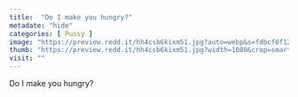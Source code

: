 ```yaml
---
title:  "Do I make you hungry?"
metadate: "hide"
categories: [ Pussy ]
image: "https://preview.redd.it/hh4csb6kixm51.jpg?auto=webp&s=fdbcf6f12cea8ad8aca39fbce06e4b3d2dca2a89"
thumb: "https://preview.redd.it/hh4csb6kixm51.jpg?width=1080&crop=smart&auto=webp&s=138acc00f3ff7ad829ae02825bd4b1655848c31a"
visit: ""
---
```

Do I make you hungry?
